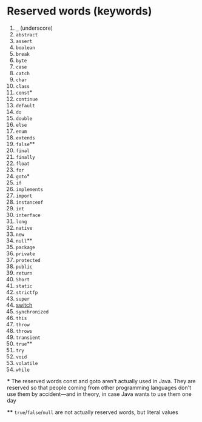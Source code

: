 # Reserved words (keywords)

1. `_` (underscore)
1. `abstract`
1. `assert`
1. `boolean`
1. `break`
1. `byte`
1. `case`
1. `catch`
1. `char`
1. `class`
1. `const`*
1. `continue`
1. `default`
1. `do`
1. `double`
1. `else`
1. `enum`
1. `extends`
1. `false`**
1. `final`
1. `finally`
1. `float`
1. `for`
1. `goto`*
1. `if`
1. `implements`
1. `import`
1. `instanceof`
1. `int`
1. `interface`
1. `long`
1. `native`
1. `new`
1. `null`**
1. `package`
1. `private`
1. `protected`
1. `public`
1. `return`
1. `Short`
1. `static`
1. `strictfp`
1. `super`
1. [switch](loops/switch.md)
1. `synchronized`
1. `this`
1. `throw`
1. `throws`
1. `transient`
1. `true`**
1. `try`
1. `void`
1. `volatile`
1. `while`

**\*** The reserved words const and goto aren't actually used in Java. They are reserved so that people coming from other programming languages don't use them by accident—and in theory, in case Java wants to use them one day

**\*\*** `true`/`false`/`null` are not actually reserved words, but literal values
